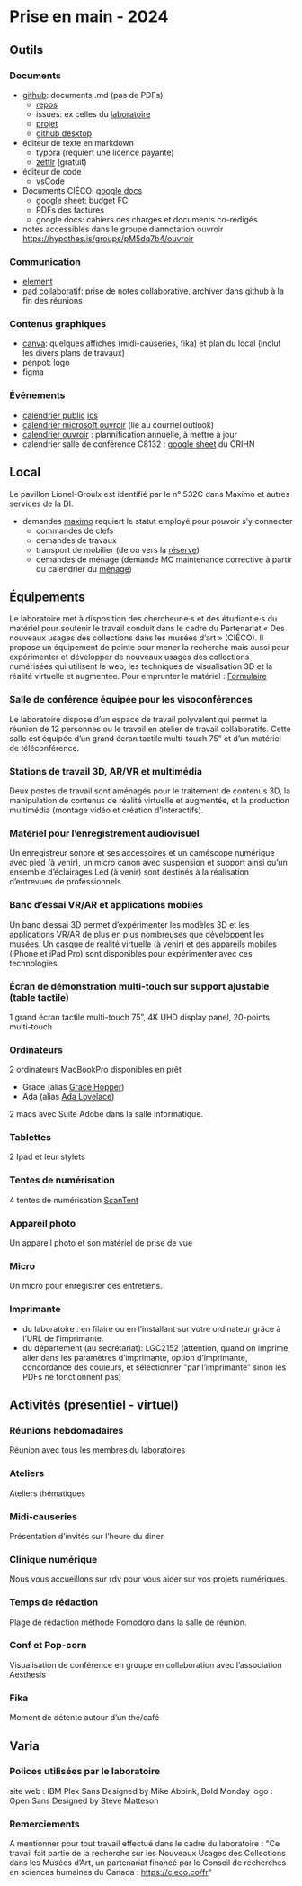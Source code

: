 # Prise en main - 2024

## Outils

### Documents

- [github](github.com/): documents .md (pas de PDFs)
  - [repos](https://github.com/ouvroir)
  - issues: ex celles du [laboratoire](https://github.com/ouvroir/labouvroir/issues)
  - [projet](https://github.com/orgs/ouvroir/projects/1)
  - [github desktop](https://desktop.github.com/) 
- éditeur de texte en markdown
  - typora (requiert une licence payante)
  - [zettlr](https://www.zettlr.com/) (gratuit)
- éditeur de code
  - vsCode
- Documents CIÉCO: [google docs](https://drive.google.com/drive/folders/1jzoCsiEx9Mvk7JGUB0ra2qJxrHz61Gbo)
  - google sheet: budget FCI
  - PDFs des factures 
  - google docs: cahiers des charges et documents co-rédigés
- notes accessibles dans le groupe d’annotation ouvroir https://hypothes.is/groups/pM5dq7b4/ouvroir

### Communication

- [element](element.io/)
- [pad collaboratif](https://pad.libreon.fr/8l43Dw3oTUK9ZG5tqX5Usw#): prise de notes collaborative, archiver dans github à la fin des réunions

### Contenus graphiques

- [canva](canva.com/): quelques affiches (midi-causeries, fika) et plan du local (inclut les divers plans de travaux)
- penpot: logo
- figma

### Événements

- [calendrier public](https://calendar.google.com/calendar/embed?src=labouvroir%40gmail.com&ctz=America%2FToronto) [ics](https://calendar.google.com/calendar/ical/labouvroir%40gmail.com/public/basic.ics)
- [calendrier microsoft ouvroir](https://outlook.office365.com/owa/calendar/00612925e3e44352a2fecda3cc840ee0@umontreal.ca/c2e6e5f6a7264c3b99fb9f6ef3f69b617923860242817213963/calendar.ics) (lié au courriel outlook)
- [calendrier ouvroir](https://github.com/ouvroir/labouvroir/blob/main/calendrier.md) : plannification annuelle, à mettre à jour
- calendrier salle de conférence C8132 : [google sheet](https://docs.google.com/spreadsheets/d/1eyWN2qtfXiWGzQESRjXJAXzpsEp5Cc756iMJHbkQsIU/edit#gid=1022365906) du CRIHN

## Local
Le pavillon Lionel-Groulx est identifié par le n° 532C dans Maximo et autres services de la DI.
- demandes [maximo](https://maximo.di.umontreal.ca/maximo/) requiert le statut employé pour pouvoir s’y connecter
  - commandes de clefs
  - demandes de travaux
  - transport de mobilier (de ou vers la [réserve](https://di.umontreal.ca/services/mobilier-usage/))
  - demandes de ménage (demande MC maintenance corrective à partir du calendrier du [ménage](https://di.umontreal.ca/services/entretien-menager/#c661202))

## Équipements

Le laboratoire met à disposition des chercheur·e·s et des étudiant·e·s du matériel pour soutenir le travail conduit dans le cadre du Partenariat « Des nouveaux usages des collections dans les musées d’art » (CIÉCO). Il propose un équipement de pointe pour mener la recherche mais aussi pour expérimenter et développer de nouveaux usages des collections numérisées qui utilisent le web, les techniques de visualisation 3D et la réalité virtuelle et augmentée. Pour emprunter le matériel : [Formulaire](https://docs.google.com/forms/d/e/1FAIpQLSfHke6ionjNqTVXuHP98XDta5GFmk22yGTfz9ZDUKn4G7Ue6Q/viewform)

### Salle de conférence équipée pour les visoconférences

Le laboratoire dispose d’un espace de travail polyvalent qui permet la réunion de 12 personnes ou le travail en atelier de travail collaboratifs. Cette salle est équipée d’un grand écran tactile multi-touch 75” et d’un matériel de téléconférence.

### Stations de travail 3D, AR/VR et multimédia

Deux postes de travail sont aménagés pour le traitement de contenus 3D, la manipulation de contenus de réalité virtuelle et augmentée, et la production multimédia (montage vidéo et création d’interactifs).

### Matériel pour l’enregistrement audiovisuel

Un enregistreur sonore et ses accessoires et un caméscope numérique avec pied (à venir),
un micro canon avec suspension et support ainsi qu’un ensemble d’éclairages Led (à venir) sont destinés à la réalisation d’entrevues de professionnels.

### Banc d’essai VR/AR et applications mobiles

Un banc d’essai 3D permet d’expérimenter les modèles 3D et les applications VR/AR de plus en plus nombreuses que développent les musées. Un casque de réalité virtuelle (à venir) et des appareils mobiles (iPhone et iPad Pro) sont disponibles pour expérimenter avec ces technologies.

### Écran de démonstration multi-touch sur support ajustable (table tactile)

 1 grand écran tactile multi-touch 75”, 4K UHD display panel, 20-points multi-touch

### Ordinateurs

2 ordinateurs MacBookPro disponibles en prêt

  - Grace (alias [Grace Hopper](https://fr.wikipedia.org/wiki/Grace_Hopper))
  - Ada (alias [Ada Lovelace](https://fr.wikipedia.org/wiki/Ada_Lovelace))

2 macs avec Suite Adobe dans la salle informatique.

### Tablettes

2 Ipad et leur stylets

### Tentes de numérisation

4 tentes de numérisation [ScanTent](https://readcoop.eu/scantent/)

### Appareil photo

Un appareil photo et son matériel de prise de vue

### Micro

Un micro pour enregistrer des entretiens. 

### **Imprimante**

- du laboratoire : en filaire ou en l’installant sur votre ordinateur grâce à l’URL de l’imprimante. 
- du département (au secrétariat): LGC2152 (attention, quand on imprime, aller dans les paramètres d’imprimante, option d’imprimante, concordance des couleurs, et sélectionner "par l’imprimante" sinon les PDFs ne fonctionnent pas)

## Activités  (présentiel - virtuel)

### Réunions hebdomadaires

Réunion avec tous les membres du laboratoires

### Ateliers

Ateliers thématiques

### Midi-causeries

Présentation d’invités sur l’heure du diner

### Clinique numérique

Nous vous accueillons sur rdv pour vous aider sur vos projets numériques.

### Temps de rédaction

Plage de rédaction méthode Pomodoro dans la salle de réunion.

### Conf et Pop-corn

Visualisation de conférence en groupe en collaboration avec l’association Aesthesis

### Fika

Moment de détente autour d’un thé/café

## Varia

### Polices utilisées par le laboratoire
site web : IBM Plex Sans Designed by Mike Abbink, Bold Monday 
logo : Open Sans Designed by Steve Matteson

### **Remerciements**

A mentionner pour tout travail effectué dans le cadre du laboratoire : "Ce travail fait partie de la recherche sur les Nouveaux Usages des Collections dans les Musées d’Art, un partenariat financé par le Conseil de recherches en sciences humaines du Canada : https://cieco.co/fr"
